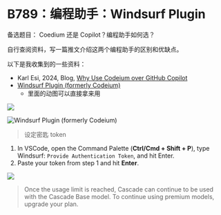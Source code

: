 # B789：编程助手：Windsurf Plugin

备选题目： Coedium 还是 Copilot？编程助手如何选？

自行查阅资料，写一篇推文介绍这两个编程助手的区别和优缺点。

以下是我收集到的一些资料：

- Karl Esi, 2024, Blog, [Why Use Codeium over GitHub Copilot](https://dev.to/thekarlesi/why-use-codeium-over-github-copilot-491e)
- [Windsurf Plugin (formerly Codeium)](https://marketplace.visualstudio.com/items?itemName=Codeium.codeium)
  - 里面的动图可以直接拿来用

![](https://fig-lianxh.oss-cn-shenzhen.aliyuncs.com/20250515170341.png)

![Windsurf Plugin (formerly Codeium)](https://fig-lianxh.oss-cn-shenzhen.aliyuncs.com/20250515164601.png)

> 设定密匙 token

1. In VSCode, open the Command Palette (**Ctrl/Cmd + Shift + P**), type Windsurf: `Provide Authentication Token`, and hit Enter.
2. Paste your token from step 1 and hit **Enter**.

![](https://fig-lianxh.oss-cn-shenzhen.aliyuncs.com/20250515165916.png)


> Once the usage limit is reached, Cascade can continue to be used with the Cascade Base model. To continue using premium models, upgrade your plan.
